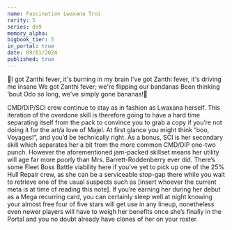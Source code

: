 ```yaml
---
name: Fascination Lwaxana Troi
rarity: 5
series: ds9
memory_alpha:
bigbook_tier: 5
in_portal: true
date: 09/01/2024
published: true
---
```


🎵I got Zanthi fever, it's burning in my brain
I've got Zanthi fever, it's driving me insane
We got Zanthi fever; we're flipping our bandanas
Been thinking ‘bout Odo so long, we’ve simply gone bananas!🎵

CMD/DIP/SCI crew continue to stay as in fashion as Lwaxana herself. This iteration of the overdone skill is therefore going to have a hard time separating itself from the pack to convince you to grab a copy if you’re not doing it for the art/a love of Majel. At first glance you might think “ooo, Voyages!”, and you’d be technically right. As a bonus, SCI is her secondary skill which separates her a bit from the more common CMD/DIP one-two punch. However the aforementioned jam-packed skillset means her utility will age far more poorly than Mrs. Barrett-Roddenberry ever did. There’s some Fleet Boss Battle viability here if you’ve yet to pick up one of the 25% Hull Repair crew, as she can be a serviceable stop-gap there while you wait to retrieve one of the usual suspects such as [insert whoever the current meta is at time of reading this note]. If you’re earning her during her debut as a Mega recurring card, you can certainly sleep well at night knowing your almost free four of five stars will get use in any lineup, nonetheless even newer players will have to weigh her benefits once she’s finally in the Portal and you no doubt already have clones of her on your roster.
